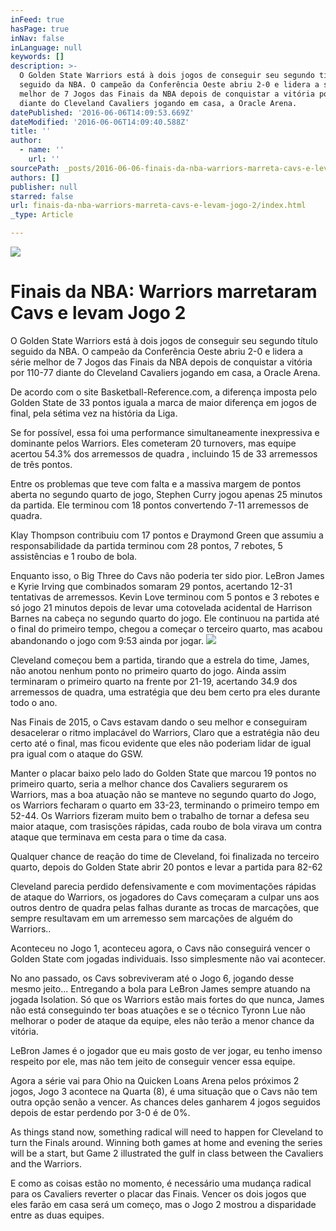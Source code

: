 ```yaml
---
inFeed: true
hasPage: true
inNav: false
inLanguage: null
keywords: []
description: >-
  O Golden State Warriors está à dois jogos de conseguir seu segundo título
  seguido da NBA. O campeão da Conferência Oeste abriu 2-0 e lidera a série
  melhor de 7 Jogos das Finais da NBA depois de conquistar a vitória por 110-77
  diante do Cleveland Cavaliers jogando em casa, a Oracle Arena.
datePublished: '2016-06-06T14:09:53.669Z'
dateModified: '2016-06-06T14:09:40.588Z'
title: ''
author:
  - name: ''
    url: ''
sourcePath: _posts/2016-06-06-finais-da-nba-warriors-marreta-cavs-e-levam-jogo-2.md
authors: []
publisher: null
starred: false
url: finais-da-nba-warriors-marreta-cavs-e-levam-jogo-2/index.html
_type: Article

---
```

![](https://s3-us-west-2.amazonaws.com/the-grid-img/p/3d5d0042f129a904d82d0484a3fe70e32db01857.jpg)

# Finais da NBA: Warriors marretaram Cavs e levam Jogo 2

O Golden State Warriors está à dois jogos de conseguir seu segundo título seguido da NBA. O campeão da Conferência Oeste abriu 2-0 e lidera a série melhor de 7 Jogos das Finais da NBA depois de conquistar a vitória por 110-77 diante do Cleveland Cavaliers jogando em casa, a Oracle Arena.

De acordo com o site Basketball-Reference.com, a diferença imposta pelo Golden State de 33 pontos iguala a marca de maior diferença em jogos de final, pela sétima vez na história da Liga.

Se for possível, essa foi uma performance simultaneamente inexpressiva e dominante pelos Warriors. Eles cometeram 20 turnovers, mas equipe acertou 54.3% dos arremessos de quadra , incluindo 15 de 33 arremessos de três pontos.

Entre os problemas que teve com falta e a massiva margem de pontos aberta no segundo quarto de jogo, Stephen Curry jogou apenas 25 minutos da partida. Ele terminou com 18 pontos convertendo 7-11 arremessos de quadra.

Klay Thompson contribuiu com 17 pontos e Draymond Green que assumiu a responsabilidade da partida terminou com 28 pontos, 7 rebotes, 5 assistências e 1 roubo de bola.

Enquanto isso, o Big Three do Cavs não poderia ter sido pior. LeBron James e Kyrie Irving que combinados somaram 29 pontos, acertando 12-31 tentativas de arremessos. Kevin Love terminou com 5 pontos e 3 rebotes e só jogo 21 minutos depois de levar uma cotovelada acidental de Harrison Barnes na cabeça no segundo quarto do jogo. Ele continuou na partida até o final do primeiro tempo, chegou a começar o terceiro quarto, mas acabou abandonando o jogo com 9:53 ainda por jogar.
![](https://the-grid-user-content.s3-us-west-2.amazonaws.com/977669f3-b4dd-4c52-9b77-355f553b1909.jpg)

Cleveland começou bem a partida, tirando que a estrela do time, James, não anotou nenhum ponto no primeiro quarto do jogo. Ainda assim terminaram o primeiro quarto na frente por 21-19, acertando 34.9 dos arremessos de quadra, uma estratégia que deu bem certo pra eles durante todo o ano.

Nas Finais de 2015, o Cavs estavam dando o seu melhor e conseguiram desacelerar o ritmo implacável do Warriors, Claro que a estratégia não deu certo até o final, mas ficou evidente que eles não poderiam lidar de igual pra igual com o ataque do GSW.

Manter o placar baixo pelo lado do Golden State que marcou 19 pontos no primeiro quarto, seria a melhor chance dos Cavaliers segurarem os Warriors, mas a boa atuação não se manteve no segundo quarto do Jogo, os Warriors fecharam o quarto em 33-23, terminando o primeiro tempo em 52-44\. Os Warriors fizeram muito bem o trabalho de tornar a defesa seu maior ataque, com trasisções rápidas, cada roubo de bola virava um contra ataque que terminava em cesta para o time da casa.

Qualquer chance de reação do time de Cleveland, foi finalizada no terceiro quarto, depois do Golden State abrir 20 pontos e levar a partida para 82-62

Cleveland parecia perdido defensivamente e com movimentações rápidas de ataque do Warriors, os jogadores do Cavs começaram a culpar uns aos outros dentro de quadra pelas falhas durante as trocas de marcações, que sempre resultavam em um arremesso sem marcações de alguém do Warriors..

Aconteceu no Jogo 1, aconteceu agora, o Cavs não conseguirá vencer o Golden State com jogadas individuais. Isso simplesmente não vai acontecer.

No ano passado, os Cavs sobreviveram até o Jogo 6, jogando desse mesmo jeito... Entregando a bola para LeBron James sempre atuando na jogada Isolation. Só que os Warriors estão mais fortes do que nunca, James não está conseguindo ter boas atuações e se o técnico Tyronn Lue não melhorar o poder de ataque da equipe, eles não terão a menor chance da vitória.

LeBron James é o jogador que eu mais gosto de ver jogar, eu tenho imenso respeito por ele, mas não tem jeito de conseguir vencer essa equipe.

Agora a série vai para Ohio na Quicken Loans Arena pelos próximos 2 jogos, Jogo 3 acontece na Quarta (8), é uma situação que o Cavs não tem outra opção senão a vencer. As chances deles ganharem 4 jogos seguidos depois de estar perdendo por 3-0 é de 0%.

As things stand now, something radical will need to happen for Cleveland to turn the Finals around. Winning both games at home and evening the series will be a start, but Game 2 illustrated the gulf in class between the Cavaliers and the Warriors.

E como as coisas estão no momento, é necessário uma mudança radical para os Cavaliers reverter o placar das Finais. Vencer os dois jogos que eles farão em casa será um começo, mas o Jogo 2 mostrou a disparidade entre as duas equipes.
